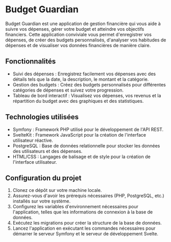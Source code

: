 # Budget Guardian

Budget Guardian est une application de gestion financière qui vous aide à suivre vos dépenses, gérer votre budget et atteindre vos objectifs financiers. Cette application conviviale vous permet d'enregistrer vos dépenses, de créer des budgets personnalisés, d'analyser vos habitudes de dépenses et de visualiser vos données financières de manière claire.

## Fonctionnalités

- Suivi des dépenses : Enregistrez facilement vos dépenses avec des détails tels que la date, la description, le montant et la catégorie.
- Gestion des budgets : Créez des budgets personnalisés pour différentes catégories de dépenses et suivez votre progression.
- Tableau de bord interactif : Visualisez vos dépenses, vos revenus et la répartition du budget avec des graphiques et des statistiques.

## Technologies utilisées

- Symfony : Framework PHP utilisé pour le développement de l'API REST.
- SvelteKit : Framework JavaScript pour la création de l'interface utilisateur réactive.
- PostgreSQL : Base de données relationnelle pour stocker les données des utilisateurs et des dépenses.
- HTML/CSS : Langages de balisage et de style pour la création de l'interface utilisateur.

## Configuration du projet

1. Clonez ce dépôt sur votre machine locale.
2. Assurez-vous d'avoir les prérequis nécessaires (PHP, PostgreSQL, etc.) installés sur votre système.
3. Configurez les variables d'environnement nécessaires pour l'application, telles que les informations de connexion à la base de données.
4. Exécutez les migrations pour créer la structure de la base de données.
5. Lancez l'application en exécutant les commandes nécessaires pour démarrer le serveur Symfony et le serveur de développement Svelte.
